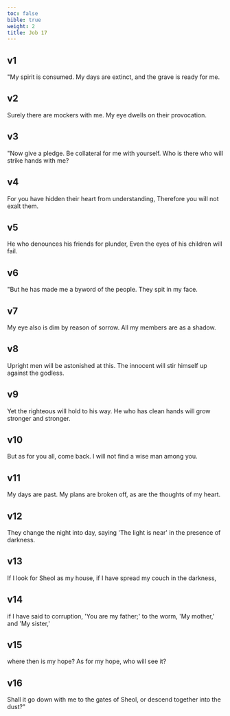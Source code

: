 ```yaml
---
toc: false
bible: true
weight: 2
title: Job 17
---
```




## v1 
"My spirit is consumed. My days are extinct, and the grave is ready for me. 

## v2 
Surely there are mockers with me. My eye dwells on their provocation. 

## v3 
"Now give a pledge. Be collateral for me with yourself. Who is there who will strike hands with me? 

## v4 
For you have hidden their heart from understanding, Therefore you will not exalt them. 

## v5 
He who denounces his friends for plunder, Even the eyes of his children will fail. 

## v6 
"But he has made me a byword of the people. They spit in my face. 

## v7 
My eye also is dim by reason of sorrow. All my members are as a shadow. 

## v8 
Upright men will be astonished at this. The innocent will stir himself up against the godless. 

## v9 
Yet the righteous will hold to his way. He who has clean hands will grow stronger and stronger. 

## v10 
But as for you all, come back. I will not find a wise man among you. 

## v11 
My days are past. My plans are broken off, as are the thoughts of my heart. 

## v12 
They change the night into day, saying 'The light is near' in the presence of darkness. 

## v13 
If I look for Sheol as my house, if I have spread my couch in the darkness, 

## v14 
if I have said to corruption, 'You are my father;' to the worm, 'My mother,' and 'My sister,' 

## v15 
where then is my hope? As for my hope, who will see it? 

## v16 
Shall it go down with me to the gates of Sheol, or descend together into the dust?"
